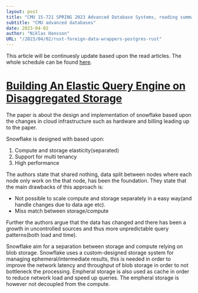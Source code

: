 ```yaml
---
layout: post
title: "CMU 15-721 SPRING 2023 Advanced Database Systems, reading summaries"
subtitle: "CMU advanced databases"
date: 2023-04-02
author: "Niklas Hansson"
URL: "/2023/04/02/rust-foreign-data-wrappers-postgres-rust"
---
```


This article will be continuesly update based upon the read articles. The whole schedule can be found [here](https://15721.courses.cs.cmu.edu/spring2023/schedule.html). 



# [Building An Elastic Query Engine on Disaggregated Storage](https://15721.courses.cs.cmu.edu/spring2023/papers/02-modern/vuppalapati-nsdi22.pdf)

The paper is about the design and implementation of snowflake based upon the changes in cloud infrastructure such as hardware and billing leading up to the paper. 

Snowflake is designed with based upon: 
1) Compute and storage elasticity(separated)
2) Support for multi tenancy
3) High performance

The authors state that shared nothing, data split between nodes where each node only work on the that node, has been the foundation. They state that the main drawbacks of this approach is: 

- Not possible to scale compute and storage separately in a easy way(and handle changes due to data age etc). 
- Miss match between storage/compute

Further the authors argue that the data has changed and there has been a growth in uncontrolled sources and thus more unpredictable query patterns(both load and time). 

Snowflake aim for a separation between storage and compute relying on blob storage. Snowflake uses a custom-designed storage system for managing ephemeral/intermediate results, this is needed in order to improve the network latency and throughput of blob storage in order to not bottleneck the processing. Empheral storage is also used as cache in order to reduce network load and speed up queries. The empheral storage is however not decoupled from the compute. 

